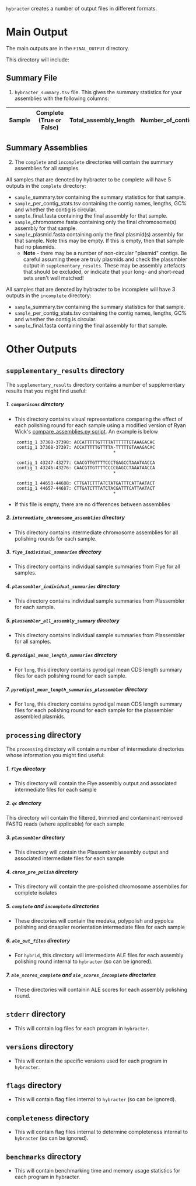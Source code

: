 `hybracter` creates a number of output files in different formats.

# Main Output

The main outputs are in the `FINAL_OUTPUT` directory.

This directory will include:

## Summary File

1. `hybracter_summary.tsv` file. This gives the summary statistics for your assemblies with the following columns:

|Sample |Complete (True or False) | Total_assembly_length |	Number_of_contigs |	Most_accurate_polishing_round |	Longest_contig_length | Longest_contig_coverage|	Number_circular_plasmids |
|--------|-----------------------|-------------------------|-------------------|--------|--|--|--|


## Summary Assemblies

2. The `complete` and `incomplete` directories will contain the summary assemblies for all samples.

All samples that are denoted by hybracter to be complete will have 5 outputs in the `complete` directory:

   * `sample`_summary.tsv containing the summary statistics for that sample.
   * `sample`_per_contig_stats.tsv containing the contig names, lengths, GC% and whether the contig is circular.
   * `sample`_final.fasta containing the final assembly for that sample.
   * `sample`_chromosome.fasta containing only the final chromosome(s) assembly for that sample.
   * `sample`_plasmid.fasta containing only the final plasmid(s) assembly for that sample. Note this may be empty. If this is empty, then that sample had no plasmids. 
       * **Note** - there may be a number of non-circular "plasmid" contigs. Be careful assuming these are truly plasmids and check the plassmbler output in `supplementary_results`. These may be assembly artefacts that should be excluded, or indicate that your long- and short-read sets aren't well matched!

All samples that are denoted by hybracter to be incomplete will have 3 outputs in the `incomplete` directory:

   * `sample`_summary.tsv containing the summary statistics for that sample.
   * `sample`_per_contig_stats.tsv containing the contig names, lengths, GC% and whether the contig is circular.
   * `sample`_final.fasta containing the final assembly for that sample.

# Other Outputs

## `supplementary_results` directory

The `supplementary_results` directory contains a number of supplementary results that you might find useful:

##### 1. `comparisons` directory

* This directory contains visual representations comparing the effect of each polishing round for each sample using a modified version of Ryan Wick's [compare_assemblies.py script](https://github.com/rrwick/Perfect-bacterial-genome-tutorial/blob/main/scripts/compare_assemblies.py). An example is below 

```
    contig_1 37368-37398: ACCATTTTTGTTTTATTTTTTGTAAAGACAC
    contig_1 37368-37397: ACCATTTTTGTTTTA-TTTTTGTAAAGACAC
                                         *              

    contig_1 43247-43277: CAACGTTGTTTTCCCTGAGCCTAAATAACCA
    contig_1 43246-43276: CAACGTTGTTTTCCCCGAGCCTAAATAACCA
                                         *              

    contig_1 44658-44688: CTTGATCTTTATCTATGATTTCATTAATACT
    contig_1 44657-44687: CTTGATCTTTATCTACGATTTCATTAATACT
                                         *              
```

* If this file is empty, there are no differences between assemblies

##### 2. `intermediate_chromosome_assemblies` directory

* This directory contains intermediate chromosome assemblies for all polishing rounds for each sample.

##### 3. `flye_individual_summaries` directory

* This directory contains individual sample summaries from Flye for all samples.

##### 4. `plassembler_individual_summaries` directory

* This directory contains individual sample summaries from Plassembler for each sample.

##### 5. `plassembler_all_assembly_summary` directory

* This directory contains individual sample summaries from Plassembler for all samples.

##### 6. `pyrodigal_mean_length_summaries` directory

*  For `long`, this directory contains pyrodigal mean CDS length summary files for each polishing round for each sample.

##### 7. `pyrodigal_mean_length_summaries_plassembler` directory

*  For `long`, this directory contains pyrodigal mean CDS length summary files for each polishing round for each sample for the plassembler assembled plasmids.

## `processing` directory

The `processing` directory will contain a number of intermediate directories whose information you might find useful:

##### 1. `flye` directory

* This directory will contain the Flye assembly output and associated intermediate files for each sample

##### 2. `qc` directory

 This directory will contain the filtered, trimmed and contaminant removed FASTQ reads (where applicable) for each sample

##### 3. `plassembler` directory

* This directory will contain the Plassembler assembly output and associated intermediate files for each sample

##### 4. `chrom_pre_polish` directory

  * This directory will contain the pre-polished chromosome assemblies for complete isolates

##### 5. `complete` and `incomplete` directories

  * These directories will contain the medaka, polypolish and pypolca polishing and dnaapler reorientation intermediate files for each sample

##### 6. `ale_out_files` directory

  * For `hybrid`, this directory will intermediate ALE files for each assembly polishing round internal to `hybracter` (so can be ignored).

##### 7. `ale_scores_complete` and `ale_scores_incomplete`  directories

  *  These directories will containin ALE scores for each assembly polishing round.

## `stderr` directory

* This will contain log files for each program in `hybracter`.

## `versions` directory

* This will contain the specific versions used for each program in `hybracter`.

## `flags` directory

* This will contain flag files internal to `hybracter` (so can be ignored).

## `completeness` directory

* This will contain flag files internal to determine completeness internal to `hybracter` (so can be ignored).

## `benchmarks` directory

* This will contain benchmarking time and memory usage statistics for each program in hybracter.

